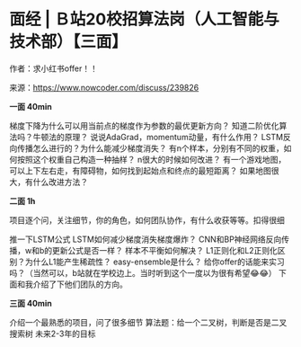 # 面经 | Ｂ站20校招算法岗（人工智能与技术部）【三面】

作者：求小红书offer！！

来源：https://www.nowcoder.com/discuss/239826

 

**一面 40min**
 

梯度下降为什么可以用当前点的梯度作为参数的最优更新方向？
 知道二阶优化算法吗？牛顿法的原理？
 说说AdaGrad，momentum动量，有什么作用？
 LSTM反向传播怎么进行的？为什么能减少梯度消失？
 有n个样本，分别有不同的权重，如何按照这个权重自己构造一种抽样？
 n很大的时候如何改进？
 有一个游戏地图，可以上下左右走，有障碍物，如何找到起始点和终点的最短距离？
 如果地图很大，有什么改进方法？  

  **二面 1h**
 

项目逐个问，关注细节，你的角色，如何团队协作，有什么收获等等。扣得很细  

  推一下LSTM公式
 LSTM如何减少梯度消失梯度爆炸？
 CNN和BP神经网络反向传播，w和b的更新公式是否一样？
 样本不平衡如何解决？
 L1正则化和L2正则化区别？为什么L1能产生稀疏性？
 easy-ensemble是什么？
 给你offer的话能来实习吗？（当然可以，b站就在学校边上。当时听到这个一度以为很有希望😂😂）
 下面和我介绍了下他们团队的方向。  

  **三面 40min**

 介绍一个最熟悉的项目，问了很多细节
 算法题：给一个二叉树，判断是否是二叉搜索树
 未来2-3年的目标
